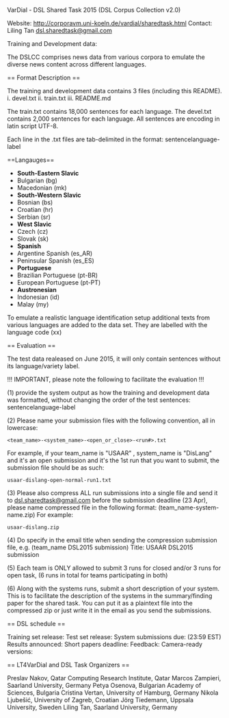 VarDial - DSL Shared Task 2015 (DSL Corpus Collection v2.0)

Website: http://corporavm.uni-koeln.de/vardial/sharedtask.html
Contact: Liling Tan <dsl.sharedtask@gmail.com>

Training and Development data: 

The DSLCC comprises news data from various corpora to emulate the diverse news 
content across different languages.


== Format Description ==

The training and development data contains 3 files (including this README).
i. 		devel.txt
ii. 	train.txt
iii.	README.md

The train.txt contains 18,000 sentences for each language. 
The devel.txt contains 2,000 sentences for each language.
All sentences are encoding in latin script UTF-8.

Each line in the .txt files are tab-delimited in the format:
sentence<tab>language-label

==Langauges==

- **South-Eastern Slavic**
 - Bulgarian (bg)
 - Macedonian (mk)
- **South-Western Slavic**
 - Bosnian (bs)
 - Croatian (hr)
 - Serbian (sr)
- **West Slavic**
 - Czech (cz)
 - Slovak (sk)
- **Spanish**
 - Argentine Spanish (es_AR)
 - Peninsular Spanish (es_ES)
- **Portuguese**
 - Brazilian Portuguese (pt-BR)
 - European Portuguese (pt-PT)
- **Austronesian**
 - Indonesian (id)
 - Malay (my)
 
To emulate a realistic language identification setup additional texts from 
various languages are added to the data set. They are labelled with the language
code (xx)


== Evaluation ==

The test data realeased on June 2015, it will only contain sentences without
its language/variety label.

!!! IMPORTANT, please note the following to facilitate the evaluation !!!

(1) provide the system output as how the training and development data was 
formatted, without changing the order of the test sentences:
sentence<tab>language-label

(2) Please name your submission files with the following convention,
all in lowercase:

	<team_name>-<system_name>-<open_or_close>-<run#>.txt

For example, if your team_name is "USAAR" , system_name is "DisLang" and it's an
open submission and it's the 1st run that you want to submit, the submission
file should be as such:
	
	usaar-dislang-open-normal-run1.txt


(3) Please also compress ALL run submissions into a single file and send it to
dsl.sharedtask@gmail.com before the submission deadline (23 Apr), please name
compressed file in the following format: (team_name-system-name.zip)
For example:

	usaar-dislang.zip

(4) Do specify in the email title when sending the compression submission file,
e.g. (team_name DSL2015 submission)
Title: USAAR DSL2015 submission

(5) Each team is ONLY allowed to submit 3 runs for closed and/or 3 runs for 
open task, (6 runs in total for teams participating in both)

(6) Along with the systems runs, submit a short description of your system.
This is to facilitate the description of the systems in the summary/finding 
paper for the shared task. You can put it as a plaintext file into the 
compressed zip or just write it in the email as you send the submissions.


== DSL schedule ==

Training set release: 
Test set release: 
System submissions due:  (23:59 EST)
Results announced: 
Short papers deadline: 
Feedback:
Camera-ready versions: 

== LT4VarDial and DSL Task Organizers ==

Preslav Nakov, Qatar Computing Research Institute, Qatar
Marcos Zampieri, Saarland University, Germany
Petya Osenova, Bulgarian Academy of Sciences, Bulgaria
Cristina Vertan, University of Hamburg, Germany
Nikola Ljubešić, University of Zagreb, Croatian
Jörg Tiedemann, Uppsala University, Sweden
Liling Tan, Saarland University, Germany

